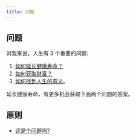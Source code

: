 ```yaml
---
title: 问题
---
```


## 问题
对我来说，人生有 3 个重要的问题:  
1. [如何延长健康寿命？](../tech/health/overview/readme.md)
2. [如何获取财富？](../tech/wealth/readme.md)
3. [如何找到人生的意义](../tech/the-meaning-of-life/readme.md)。

延长健康寿命，有更多机会获取下面两个问题的答案。

## 原则
* [这是个问题吗?](./rule/is-this-a-question.md)